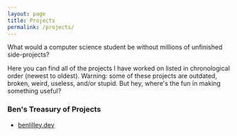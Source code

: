 ```yaml
---
layout: page
title: Projects
permalink: /projects/
---
```


What would a computer science student be without millions of unfinished side-projects?

Here you can find all of the projects I have worked on listed in chronological order (newest to oldest). Warning: some of these projects are outdated, broken, weird, useless, and/or stupid. But hey, where's the fun in making something useful?

### Ben's Treasury of Projects

* <a href = "https://benlilley.dev"> benlilley.dev </a>
